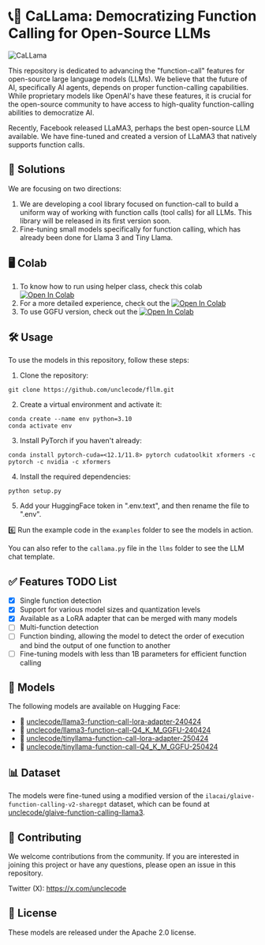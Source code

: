 # 📞🦙 CaLLama: Democratizing Function Calling for Open-Source LLMs

![CaLLama](https://res.cloudinary.com/kidocode/image/upload/c_pad,w_400,h_400,ar_1:1/v1714302845/callama_3_ey59xu.png)

This repository is dedicated to advancing the "function-call" features for open-source large language models (LLMs). We believe that the future of AI, specifically AI agents, depends on proper function-calling capabilities. While proprietary models like OpenAI's have these features, it is crucial for the open-source community to have access to high-quality function-calling abilities to democratize AI.

Recently, Facebook released LLaMA3, perhaps the best open-source LLM available. We have fine-tuned and created a version of LLaMA3 that natively supports function calls.

## 🎯 Solutions
We are focusing on two directions:

1. We are developing a cool library focused on function-call to build a uniform way of working with function calls (tool calls) for all LLMs. This library will be released in its first version soon.
2. Fine-tuning small models specifically for function calling, which has already been done for Llama 3 and Tiny Llama.

## 🖥️ Colab

1. To know how to run using helper class, check this colab [![Open In Colab](https://colab.research.google.com/assets/colab-badge.svg)](https://colab.research.google.com/drive/1qyrNeAjURfWFAwEM0ozVEfRQeHUWK4Kq?usp=sharing)
2. For a more detailed experience, check out the [![Open In Colab](https://colab.research.google.com/assets/colab-badge.svg)](https://tinyurl.com/ucfllm)
3. To use GGFU version, check out the [![Open In Colab](https://colab.research.google.com/assets/colab-badge.svg)](https://colab.research.google.com/drive/1EobHQ9fLkNvpWpXfegRUVDRpdd-Va5H_#scrollTo=rh3IlMxDduXw)
## 🛠️ Usage

To use the models in this repository, follow these steps:

1. Clone the repository:
```
git clone https://github.com/unclecode/fllm.git
```

2. Create a virtual environment and activate it:
```
conda create --name env python=3.10
conda activate env
```

3. Install PyTorch if you haven't already:
```
conda install pytorch-cuda=<12.1/11.8> pytorch cudatoolkit xformers -c pytorch -c nvidia -c xformers
```

4. Install the required dependencies:
```
python setup.py
```
5. Add your HuggingFace token in ".env.text", and then rename the file to ".env".

6️⃣ Run the example code in the `examples` folder to see the models in action.

You can also refer to the `callama.py` file in the `llms` folder to see the LLM chat template.



## ✅ Features TODO List

- [x] Single function detection
- [x] Support for various model sizes and quantization levels
- [x] Available as a LoRA adapter that can be merged with many models
- [ ] Multi-function detection
- [ ] Function binding, allowing the model to detect the order of execution and bind the output of one function to another
- [ ] Fine-tuning models with less than 1B parameters for efficient function calling

## 🤗 Models

The following models are available on Hugging Face:

- 🦙 [unclecode/llama3-function-call-lora-adapter-240424](https://huggingface.co/unclecode/llama3-function-call-lora-adapter-240424)
- 🦙 [unclecode/llama3-function-call-Q4_K_M_GGFU-240424](https://huggingface.co/unclecode/llama3-function-call-Q4_K_M_GGFU-240424)
- 🦙 [unclecode/tinyllama-function-call-lora-adapter-250424](https://huggingface.co/unclecode/tinyllama-function-call-lora-adapter-250424)
- 🦙 [unclecode/tinyllama-function-call-Q4_K_M_GGFU-250424](https://huggingface.co/unclecode/tinyllama-function-call-Q4_K_M_GGFU-250424)

## 📊 Dataset

The models were fine-tuned using a modified version of the `ilacai/glaive-function-calling-v2-sharegpt` dataset, which can be found at [unclecode/glaive-function-calling-llama3](https://huggingface.co/datasets/unclecode/glaive-function-calling-llama3).

## 🤝 Contributing

We welcome contributions from the community. If you are interested in joining this project or have any questions, please open an issue in this repository.

Twitter (X): https://x.com/unclecode

## 📜 License

These models are released under the Apache 2.0 license.
